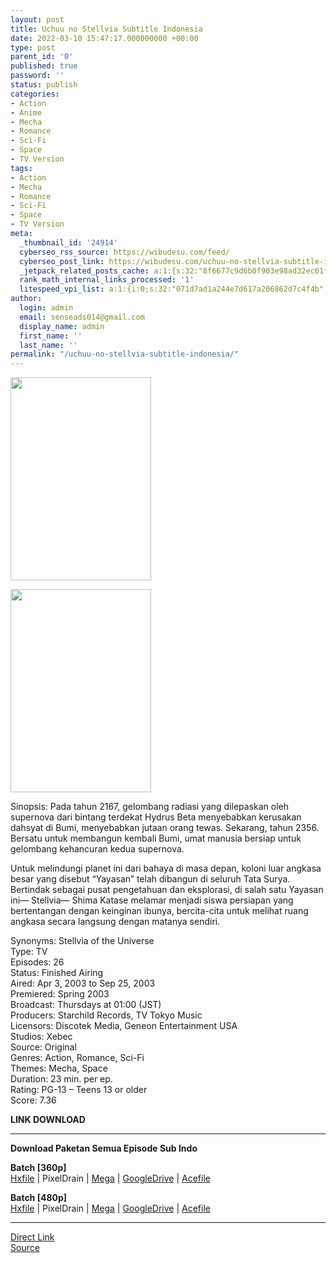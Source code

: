 ```yaml
---
layout: post
title: Uchuu no Stellvia Subtitle Indonesia
date: 2022-03-10 15:47:17.000000000 +00:00
type: post
parent_id: '0'
published: true
password: ''
status: publish
categories:
- Action
- Anime
- Mecha
- Romance
- Sci-Fi
- Space
- TV Version
tags:
- Action
- Mecha
- Romance
- Sci-Fi
- Space
- TV Version
meta:
  _thumbnail_id: '24914'
  cyberseo_rss_source: https://wibudesu.com/feed/
  cyberseo_post_link: https://wibudesu.com/uchuu-no-stellvia-subtitle-indonesia/?utm_source=rss&utm_medium=rss&utm_campaign=uchuu-no-stellvia-subtitle-indonesia
  _jetpack_related_posts_cache: a:1:{s:32:"8f6677c9d6b0f903e98ad32ec61f8deb";a:2:{s:7:"expires";i:1656545362;s:7:"payload";a:3:{i:0;a:1:{s:2:"id";i:24805;}i:1;a:1:{s:2:"id";i:25028;}i:2;a:1:{s:2:"id";i:25188;}}}}
  rank_math_internal_links_processed: '1'
  litespeed_vpi_list: a:1:{i:0;s:32:"071d7ad1a244e7d617a206862d7c4f4b";}
author:
  login: admin
  email: senseads014@gmail.com
  display_name: admin
  first_name: ''
  last_name: ''
permalink: "/uchuu-no-stellvia-subtitle-indonesia/"
---
```

<p><img class="size-full wp-image-107719 aligncenter" src="{{ site.baseurl }}/assets/2022/03/15225.jpg" alt width="225" height="325" /></p>
<div><img class="size-full wp-image-107719 aligncenter" src="{{ site.baseurl }}/assets/2022/03/15225.jpg" alt width="225" height="325" /></div>
<p>Sinopsis: Pada tahun 2167, gelombang radiasi yang dilepaskan oleh supernova dari bintang terdekat Hydrus Beta menyebabkan kerusakan dahsyat di Bumi, menyebabkan jutaan orang tewas. Sekarang, tahun 2356. Bersatu untuk membangun kembali Bumi, umat manusia bersiap untuk gelombang kehancuran kedua supernova.</p>
<p>Untuk melindungi planet ini dari bahaya di masa depan, koloni luar angkasa besar yang disebut “Yayasan” telah dibangun di seluruh Tata Surya. Bertindak sebagai pusat pengetahuan dan eksplorasi, di salah satu Yayasan ini— Stellvia— Shima Katase melamar menjadi siswa persiapan yang bertentangan dengan keinginan ibunya, bercita-cita untuk melihat ruang angkasa secara langsung dengan matanya sendiri.</p>
<p>Synonyms: Stellvia of the Universe<br />Type: TV<br />Episodes: 26<br />Status: Finished Airing<br />Aired: Apr 3, 2003 to Sep 25, 2003<br />Premiered: Spring 2003<br />Broadcast: Thursdays at 01:00 (JST)<br />Producers: Starchild Records, TV Tokyo Music<br />Licensors: Discotek Media, Geneon Entertainment USA<br />Studios: Xebec<br />Source: Original<br />Genres: Action, Romance, Sci-Fi<br />Themes: Mecha, Space<br />Duration: 23 min. per ep.<br />Rating: PG-13 – Teens 13 or older<br />Score: 7.36</p>
<p><strong>LINK DOWNLOAD</strong></p>
<hr />
<p><strong>Download Paketan Semua Episode Sub Indo</strong></p>
<p><strong>Batch [360p]</strong><br /><a href="https://hxfile.co/e19m7g45e3nr">Hxfile</a> | PixelDrain | <a href="https://mega.nz/#!g2gSWRKD!m-5vDA5ZllV0TIR2FYKkKWO4t2CC5GYrsEsw1dD06ak">Mega</a> | <a href="https://drive.google.com/uc?id=194U8V4HRer31c_3DG2P9Jv_79roYb5bJ">GoogleDrive</a> | <a href="https://acefile.co/f/69806593/wibudesu-stellvia-dari-alam-semesta-bd-480p-rar">Acefile</a></p>
<p><strong>Batch [480p]</strong><br /><a href="https://hxfile.co/mlap44bk8wxb">Hxfile</a> | PixelDrain | <a href="https://mega.nz/#!E2QVWCbD!fYADfTlx1QpX13vbToypaHGsbYgLQoohwGh1Ct0KvnI">Mega</a> | <a href="https://drive.google.com/uc?id=1uNuXpKdDEM3ySnVz55mS7G08XFTWYYPA">GoogleDrive</a> | <a href="https://acefile.co/f/69806596/wibudesu-stellvia-dari-alam-semesta-bd-720p-rar">Acefile</a></p>
<hr />
<link rel="stylesheet" href="https://cdnjs.cloudflare.com/ajax/libs/font-awesome/4.7.0/css/font-awesome.min.css" />
<div class="divbtn"> <a href="https://handymansurrender.com/fihup8buzv?key=94550f7ce39444073321dde3b8782f97" class="btn"><i class="fa fa-download"></i> Direct Link</a> <br /><a href="https://wibudesu.com/uchuu-no-stellvia-subtitle-indonesia/?utm_source=rss&utm_medium=rss&utm_campaign=uchuu-no-stellvia-subtitle-indonesia">Source</a> </div>
